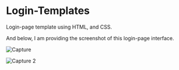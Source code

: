 # Login-Templates
Login-page template using HTML, and CSS.

And below, I am providing the screenshot of this login-page interface.



![Capture](https://user-images.githubusercontent.com/78653915/123900235-5469d880-d986-11eb-9a72-e8815d4b1525.JPG)


![Capture 2](https://user-images.githubusercontent.com/78653915/123900749-49637800-d987-11eb-9013-75e76c84b300.JPG)


